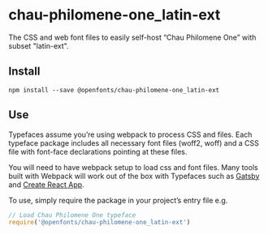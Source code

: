 
# chau-philomene-one_latin-ext

The CSS and web font files to easily self-host “Chau Philomene One” with subset "latin-ext".

## Install

`npm install --save @openfonts/chau-philomene-one_latin-ext`

## Use

Typefaces assume you’re using webpack to process CSS and files. Each typeface
package includes all necessary font files (woff2, woff) and a CSS file with
font-face declarations pointing at these files.

You will need to have webpack setup to load css and font files. Many tools built
with Webpack will work out of the box with Typefaces such as [Gatsby](https://github.com/gatsbyjs/gatsby)
and [Create React App](https://github.com/facebookincubator/create-react-app).

To use, simply require the package in your project’s entry file e.g.

```javascript
// Load Chau Philomene One typeface
require('@openfonts/chau-philomene-one_latin-ext')
```
